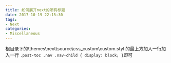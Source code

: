 ```yaml
---
title: 如何展开next的所有标题
date: 2017-10-19 22:15:30
tags:
- Next
categories:
- Miscellaneous
---
```


根目录下的\themes\next\source\css\_custom\custom.styl 的最上方加入一行加入一行 ` .post-toc .nav .nav-child { display: block; } `即可
